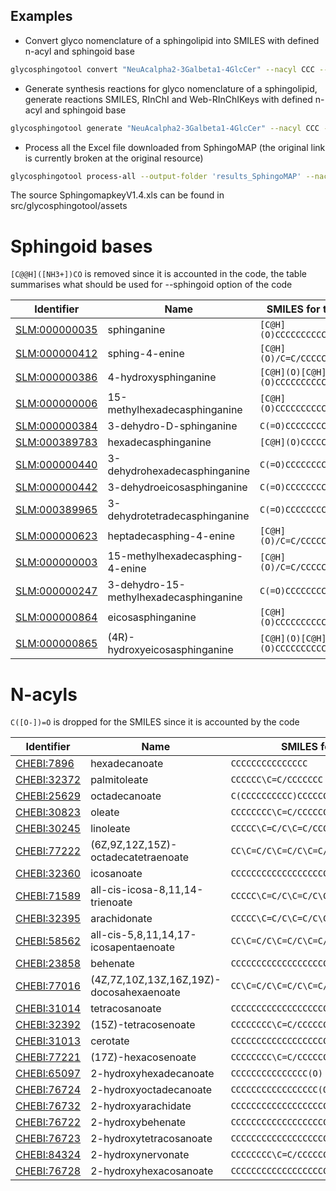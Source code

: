 
## Examples

* Convert glyco nomenclature of a sphingolipid into SMILES with defined n-acyl and sphingoid base

```bash
glycosphingotool convert "NeuAcalpha2-3Galbeta1-4GlcCer" --nacyl CCC --sphingoid "[C@H](O)/C=C/CC"
```
* Generate synthesis reactions for glyco nomenclature of a sphingolipid, generate reactions SMILES, RInChI and Web-RInChIKeys with defined n-acyl and sphingoid base

```bash
glycosphingotool generate "NeuAcalpha2-3Galbeta1-4GlcCer" --nacyl CCC --sphingoid "[C@H](O)/C=C/CC" --output-folder "NeuAcalpha2-3Galbeta1-4GlcCer"
```

* Process all the Excel file downloaded from SphingoMAP (the original link is currently broken at the original resource)

```bash
glycosphingotool process-all --output-folder 'results_SphingoMAP' --nacyl CCC --sphingoid "[C@H](O)/C=C/CCCCCC"
```

The source SphingomapkeyV1.4.xls can be found in src/glycosphingotool/assets

# Sphingoid bases
`[C@@H]([NH3+])CO` is removed since it is accounted in the code, the table summarises what should be used for --sphingoid option of the code

| Identifier                                                                                                           | Name                                   | SMILES for the code           |
|----------------------------------------------------------------------------------------------------------------------|----------------------------------------|-------------------|
| [SLM:000000035](https://www.swisslipids.org/#/entity/SLM:000000035/)                                                 | sphinganine                            | `[C@H](O)CCCCCCCCCCCCCCC`  |
| [SLM:000000412](https://www.swisslipids.org/#/entity/SLM:000000412/)                                                 | sphing-4-enine                         | `[C@H](O)/C=C/CCCCCCCCCCCCC`  |
| [SLM:000000386](https://www.swisslipids.org/#/entity/SLM:000000386/)                                                 | 4-hydroxysphinganine                   | `[C@H](O)[C@H](O)CCCCCCCCCCCCCC`  |
| [SLM:000000006](https://www.swisslipids.org/#/entity/SLM:000000006/)                                                 | 15-methylhexadecasphinganine           | `[C@H](O)CCCCCCCCCCC(C)CC`  |
| [SLM:000000384](https://www.swisslipids.org/#/entity/SLM:000000384/)                                                 | 3-dehydro-D-sphinganine                | `C(=O)CCCCCCCCCCCCCCC`  |
| [SLM:000389783](https://www.swisslipids.org/#/entity/SLM:000389783/)                                                 | hexadecasphinganine                    | `[C@H](O)CCCCCCCCCCCCC`  |
| [SLM:000000440](https://www.swisslipids.org/#/entity/SLM:000000440/)                                                 | 3-dehydrohexadecasphinganine           | `C(=O)CCCCCCCCCCCCC`  |
| [SLM:000000442](https://www.swisslipids.org/#/entity/SLM:000000442/)                                                 | 3-dehydroeicosasphinganine             | `C(=O)CCCCCCCCCCCCCCCCC`  |
| [SLM:000389965](https://www.swisslipids.org/#/entity/SLM:000389965/)                                                 | 3-dehydrotetradecasphinganine          | `C(=O)CCCCCCCCCCC`  |
| [SLM:000000623](https://www.swisslipids.org/#/entity/SLM:000000623/)                                                 | heptadecasphing-4-enine                | `[C@H](O)/C=C/CCCCCCCCCCCC`  |
| [SLM:000000003](https://www.swisslipids.org/#/entity/SLM:000000003/)                                                 | 15-methylhexadecasphing-4-enine        | `[C@H](O)/C=C/CCCCCCCCC(C)CC`  |
| [SLM:000000247](https://www.swisslipids.org/#/entity/SLM:000000247/)                                                 | 3-dehydro-15-methylhexadecasphinganine | `C(=O)CCCCCCCCCCC(C)CC` |
| [SLM:000000864](https://www.swisslipids.org/#/entity/SLM:000000864/)                                                 | eicosasphinganine                      | `[C@H](O)CCCCCCCCCCCCCCCCC`  |
| [SLM:000000865](https://www.swisslipids.org/#/entity/SLM:000000865/)                                                 | (4R)-hydroxyeicosasphinganine          | `[C@H](O)[C@H](O)CCCCCCCCCCCCCCCC`|

# N-acyls
`C([O-])=O` is dropped for the SMILES since it is accounted by the code

| Identifier | Name | SMILES for the code |
|------------|------|---------------------|
| [CHEBI:7896](https://www.ebi.ac.uk/chebi/searchId.do?chebiId=CHEBI:7896) | hexadecanoate | `CCCCCCCCCCCCCCC` |
| [CHEBI:32372](https://www.ebi.ac.uk/chebi/searchId.do?chebiId=CHEBI:32372) | palmitoleate | `CCCCCC\C=C/CCCCCCC` |
| [CHEBI:25629](https://www.ebi.ac.uk/chebi/searchId.do?chebiId=CHEBI:25629) | octadecanoate | `C(CCCCCCCCCC)CCCCCC` |
| [CHEBI:30823](https://www.ebi.ac.uk/chebi/searchId.do?chebiId=CHEBI:30823) | oleate | `CCCCCCCC\C=C/CCCCCCC` |
| [CHEBI:30245](https://www.ebi.ac.uk/chebi/searchId.do?chebiId=CHEBI:30245) | linoleate | `CCCCC\C=C/C\C=C/CCCCCCC` |
| [CHEBI:77222](https://www.ebi.ac.uk/chebi/searchId.do?chebiId=CHEBI:77222) | (6Z,9Z,12Z,15Z)-octadecatetraenoate | `CC\C=C/C\C=C/C\C=C/C\C=C/CCCC` |
| [CHEBI:32360](https://www.ebi.ac.uk/chebi/searchId.do?chebiId=CHEBI:32360) | icosanoate | `CCCCCCCCCCCCCCCCCCC` |
| [CHEBI:71589](https://www.ebi.ac.uk/chebi/searchId.do?chebiId=CHEBI:71589) | all-cis-icosa-8,11,14-trienoate | `CCCCC\C=C/C\C=C/C\C=C/CCCCCC` |
| [CHEBI:32395](https://www.ebi.ac.uk/chebi/searchId.do?chebiId=CHEBI:32395) | arachidonate | `CCCCC\C=C/C\C=C/C\C=C/C\C=C/CCC` |
| [CHEBI:58562](https://www.ebi.ac.uk/chebi/searchId.do?chebiId=CHEBI:58562) | all-cis-5,8,11,14,17-icosapentaenoate | `CC\C=C/C\C=C/C\C=C/C\C=C/C\C=C/CCC` |
| [CHEBI:23858](https://www.ebi.ac.uk/chebi/searchId.do?chebiId=CHEBI:23858) | behenate | `CCCCCCCCCCCCCCCCCCCC` |
| [CHEBI:77016](https://www.ebi.ac.uk/chebi/searchId.do?chebiId=CHEBI:77016) | (4Z,7Z,10Z,13Z,16Z,19Z)-docosahexaenoate | `CC\C=C/C\C=C/C\C=C/C\C=C/C\C=C/C\C=C/CC` |
| [CHEBI:31014](https://www.ebi.ac.uk/chebi/searchId.do?chebiId=CHEBI:31014) | tetracosanoate | `CCCCCCCCCCCCCCCCCCCCCCC` |
| [CHEBI:32392](https://www.ebi.ac.uk/chebi/searchId.do?chebiId=CHEBI:32392) | (15Z)-tetracosenoate | `CCCCCCCC\C=C/CCCCCCCCCCCCC` |
| [CHEBI:31013](https://www.ebi.ac.uk/chebi/searchId.do?chebiId=CHEBI:31013) | cerotate | `CCCCCCCCCCCCCCCCCCCCCCCCC` |
| [CHEBI:77221](https://www.ebi.ac.uk/chebi/searchId.do?chebiId=CHEBI:77221) | (17Z)-hexacosenoate | `CCCCCCCC\C=C/CCCCCCCCCCCCCCC` |
| [CHEBI:65097](https://www.ebi.ac.uk/chebi/searchId.do?chebiId=CHEBI:65097) | 2-hydroxyhexadecanoate | `CCCCCCCCCCCCCCC(O)` |
| [CHEBI:76724](https://www.ebi.ac.uk/chebi/searchId.do?chebiId=CHEBI:76724) | 2-hydroxyoctadecanoate | `CCCCCCCCCCCCCCCCC(O)` |
| [CHEBI:76732](https://www.ebi.ac.uk/chebi/searchId.do?chebiId=CHEBI:76732) | 2-hydroxyarachidate | `CCCCCCCCCCCCCCCCCCC(O)` |
| [CHEBI:76722](https://www.ebi.ac.uk/chebi/searchId.do?chebiId=CHEBI:76722) | 2-hydroxybehenate | `CCCCCCCCCCCCCCCCCCCCC(O)` |
| [CHEBI:76723](https://www.ebi.ac.uk/chebi/searchId.do?chebiId=CHEBI:76723) | 2-hydroxytetracosanoate | `CCCCCCCCCCCCCCCCCCCCCCC(O)` |
| [CHEBI:84324](https://www.ebi.ac.uk/chebi/searchId.do?chebiId=CHEBI:84324) | 2-hydroxynervonate | `CCCCCCCC\C=C/CCCCCCCCCCCCC(O)` |
| [CHEBI:76728](https://www.ebi.ac.uk/chebi/searchId.do?chebiId=CHEBI:76728) | 2-hydroxyhexacosanoate | `CCCCCCCCCCCCCCCCCCCCCCCCC(O)` |

